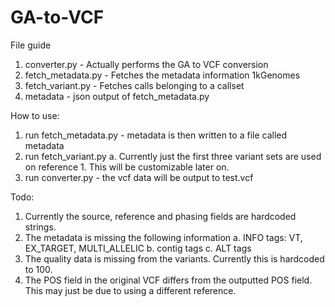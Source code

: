 # GA-to-VCF

File guide
1. converter.py - Actually performs the GA to VCF conversion
2. fetch_metadata.py - Fetches the metadata information 1kGenomes
3. fetch_variant.py - Fetches calls belonging to a callset
4. metadata - json output of fetch_metadata.py

How to use:
1. run fetch_metadata.py - metadata is then written to a file called metadata
2. run fetch_variant.py
	a. Currently just the first three variant sets are used on reference 1. This will be customizable later on.
3. run converter.py - the vcf data will be output to test.vcf

Todo:
1. Currently the source, reference and phasing fields are hardcoded strings.
2. The metadata is missing the following information
	a. INFO tags: VT, EX_TARGET, MULTI_ALLELIC
	b. contig tags
	c. ALT tags
3. The quality data is missing from the variants. Currently this is hardcoded to 100.
4. The POS field in the original VCF differs from the outputted POS field. This may just be due to using a different reference.